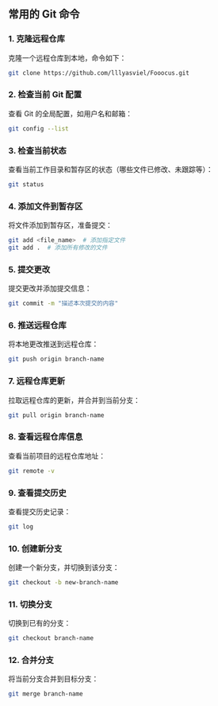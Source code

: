 ## 常用的 Git 命令

### 1. **克隆远程仓库**

克隆一个远程仓库到本地，命令如下：

```bash
git clone https://github.com/lllyasviel/Fooocus.git
```

### 2. **检查当前 Git 配置**

查看 Git 的全局配置，如用户名和邮箱：

```bash
git config --list
```

### 3. **检查当前状态**

查看当前工作目录和暂存区的状态（哪些文件已修改、未跟踪等）：

```bash
git status
```

### 4. **添加文件到暂存区**

将文件添加到暂存区，准备提交：

```bash
git add <file_name>  # 添加指定文件
git add .  # 添加所有修改的文件
```

### 5. **提交更改**

提交更改并添加提交信息：

```bash
git commit -m "描述本次提交的内容"
```

### 6. **推送远程仓库**

将本地更改推送到远程仓库：

```bash
git push origin branch-name
```

### 7. **远程仓库更新**

拉取远程仓库的更新，并合并到当前分支：

```bash
git pull origin branch-name
```

### 8. **查看远程仓库信息**

查看当前项目的远程仓库地址：

```bash
git remote -v
```

### 9. **查看提交历史**

查看提交历史记录：

```bash
git log
```

### 10. **创建新分支**

创建一个新分支，并切换到该分支：

```bash
git checkout -b new-branch-name
```

### 11. **切换分支**

切换到已有的分支：

```bash
git checkout branch-name
```

### 12. **合并分支**

将当前分支合并到目标分支：

```bash
git merge branch-name
```





